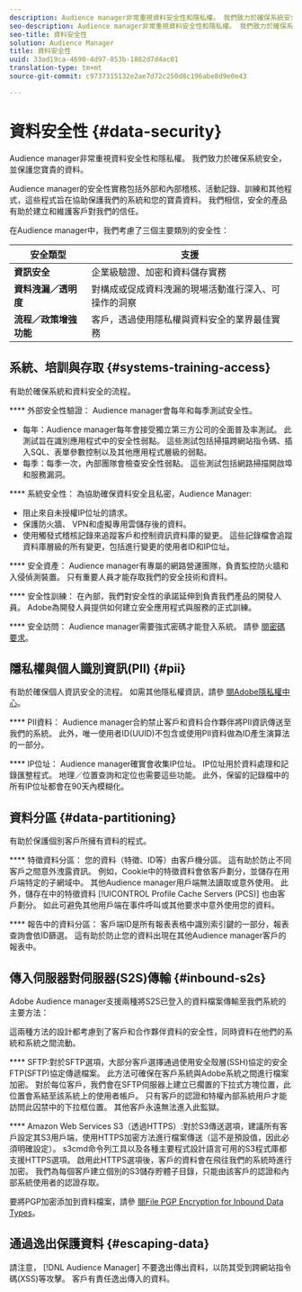 ```yaml
---
description: Audience manager非常重視資料安全性和隱私權。 我們致力於確保系統安全，並保護您寶貴的資料。
seo-description: Audience manager非常重視資料安全性和隱私權。 我們致力於確保系統安全，並保護您寶貴的資料。
seo-title: 資料安全性
solution: Audience Manager
title: 資料安全性
uuid: 33ad19ca-4690-4d97-853b-1882d7d4ac01
translation-type: tm+mt
source-git-commit: c9737315132e2ae7d72c250d8c196abe8d9e0e43

---
```



# 資料安全性 {#data-security}

Audience manager非常重視資料安全性和隱私權。 我們致力於確保系統安全，並保護您寶貴的資料。

Audience manager的安全性實務包括外部和內部稽核、活動記錄、訓練和其他程式，這些程式旨在協助保護我們的系統和您的寶貴資料。 我們相信，安全的產品有助於建立和維護客戶對我們的信任。

在Audience manager中，我們考慮了三個主要類別的安全性：

| 安全類型 | 支援 |
|---|---|
| **資訊安全** | 企業級驗證、加密和資料儲存實務 |
| **資料洩漏／透明度** | 對構成或促成資料洩漏的現場活動進行深入、可操作的洞察 |
| **流程／政策增強功能** | 客戶，透過使用隱私權與資料安全的業界最佳實務 |

## 系統、培訓與存取 {#systems-training-access}

有助於確保系統和資料安全的流程。

**** 外部安全性驗證： Audience manager會每年和每季測試安全性。

* 每年：Audience manager每年會接受獨立第三方公司的全面普及率測試。 此測試旨在識別應用程式中的安全性弱點。 這些測試包括掃描跨網站指令碼、插入SQL、表單參數控制以及其他應用程式層級的弱點。
* 每季：每季一次，內部團隊會檢查安全性弱點。 這些測試包括網路掃描開啟埠和服務漏洞。

**** 系統安全性： 為協助確保資料安全且私密，Audience Manager:

* 阻止來自未授權IP位址的請求。
* 保護防火牆、 VPN和虛擬專用雲儲存後的資料。
* 使用觸發式稽核記錄來追蹤客戶和控制資訊資料庫的變更。 這些記錄檔會追蹤資料庫層級的所有變更，包括進行變更的使用者ID和IP位址。

**** 安全資產： Audience manager有專屬的網路營運團隊，負責監控防火牆和入侵偵測裝置。 只有重要人員才能存取我們的安全技術和資料。

**** 安全性訓練： 在內部，我們對安全性的承諾延伸到負責我們產品的開發人員。 Adobe為開發人員提供如何建立安全應用程式與服務的正式訓練。

**** 安全訪問： Audience manager需要強式密碼才能登入系統。 請參 [閱密碼要求](../../reference/password-requirements.md)。

## 隱私權與個人識別資訊(PII) {#pii}

有助於確保個人資訊安全的流程。 如需其他隱私權資訊，請參 [閱Adobe隱私權中心](https://www.adobe.com/privacy/advertising-services.html)。

**** PII資料： Audience manager合約禁止客戶和資料合作夥伴將PII資訊傳送至我們的系統。 此外，唯一使用者ID(UUID)不包含或使用PII資料做為ID產生演算法的一部分。

**** IP位址： Audience manager確實會收集IP位址。 IP位址用於資料處理和記錄匯整程式。 地理／位置查詢和定位也需要這些功能。 此外，保留的記錄檔中的所有IP位址都會在90天內模糊化。

## 資料分區 {#data-partitioning}

有助於保護個別客戶所擁有資料的程式。

**** 特徵資料分區： 您的資料（特徵、ID等）由客戶機分區。 這有助於防止不同客戶之間意外洩露資訊。 例如，Cookie中的特徵資料會依客戶劃分，並儲存在用戶端特定的子網域中。 其他Audience manager用戶端無法讀取或意外使用。 此外，儲存在中的特徵資料 [!UICONTROL Profile Cache Servers (PCS)] 也由客戶劃分。 如此可避免其他用戶端在事件呼叫或其他要求中意外使用您的資料。

**** 報告中的資料分區： 客戶端ID是所有報表表格中識別索引鍵的一部分，報表查詢會依ID篩選。 這有助於防止您的資料出現在其他Audience manager客戶的報表中。

## 傳入伺服器對伺服器(S2S)傳輸 {#inbound-s2s}

Adobe Audience manager支援兩種將S2S已登入的資料檔案傳輸至我們系統的主要方法：

這兩種方法的設計都考慮到了客戶和合作夥伴資料的安全性，同時資料在他們的系統和系統之間流動。

**** SFTP:對於SFTP選項，大部分客戶選擇通過使用安全殼層(SSH)協定的安全FTP(SFTP)協定傳遞檔案。 此方法可確保在客戶系統與Adobe系統之間進行檔案加密。 對於每位客戶，我們會在SFTP伺服器上建立已擱置的下拉式方塊位置，此位置會系結至該系統上的使用者帳戶。 只有客戶的認證和特權內部系統用戶才能訪問此囚禁中的下拉框位置。 其他客戶永遠無法進入此監獄。

**** Amazon Web Services S3（透過HTTPS）:對於S3傳送選項，建議所有客戶設定其S3用戶端，使用HTTPS加密方法進行檔案傳送（這不是預設值，因此必須明確設定）。 s3cmd命令列工具以及各種主要程式設計語言可用的S3程式庫都支援HTTPS選項。 啟用此HTTPS選項後，客戶的資料會在飛往我們的系統時進行加密。 我們為每個客戶建立個別的S3儲存貯體子目錄，只能由該客戶的認證和內部系統使用者的認證存取。

要將PGP加密添加到資料檔案，請參 [閱File PGP Encryption for Inbound Data Types](../../integration/sending-audience-data/batch-data-transfer-explained/inbound-file-encryption.md)。

## 通過逸出保護資料 {#escaping-data}

請注意， [!DNL Audience Manager] 不要逸出傳出資料，以防其受到跨網站指令碼(XSS)等攻擊。 客戶有責任逸出傳入的資料。
